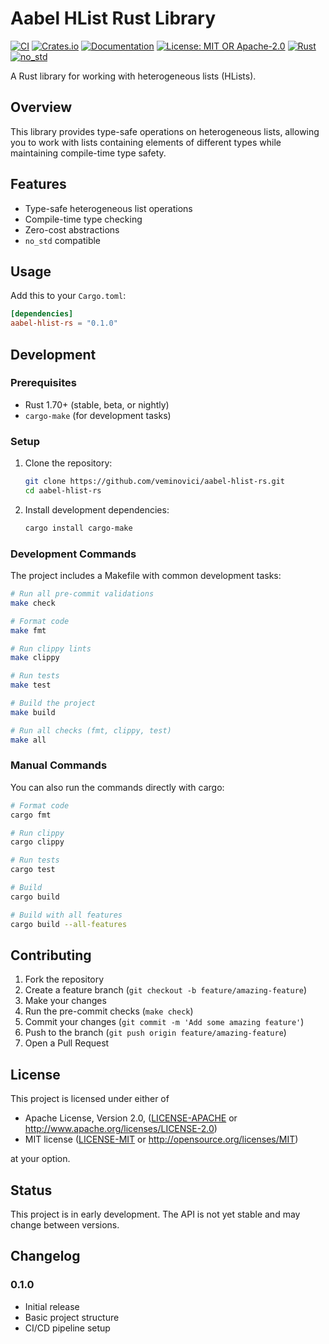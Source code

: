 # Aabel HList Rust Library

[![CI](https://github.com/veminovici/aabel-hlist-rs/workflows/CI/badge.svg)](https://github.com/veminovici/aabel-hlist-rs/actions)
[![Crates.io](https://img.shields.io/crates/v/aabel-hlist-rs.svg)](https://crates.io/crates/aabel-hlist-rs)
[![Documentation](https://docs.rs/aabel-hlist-rs/badge.svg)](https://docs.rs/aabel-hlist-rs)
[![License: MIT OR Apache-2.0](https://img.shields.io/badge/License-MIT%20OR%20Apache--2.0-blue.svg)](https://opensource.org/licenses/MIT)
[![Rust](https://img.shields.io/badge/rust-1.70+-orange.svg)](https://www.rust-lang.org)
[![no_std](https://img.shields.io/badge/no__std-yes-blue.svg)](https://github.com/rust-lang/rfcs/blob/master/text/1180-std-optional.md)

A Rust library for working with heterogeneous lists (HLists).

## Overview

This library provides type-safe operations on heterogeneous lists, allowing you to work with lists containing elements of different types while maintaining compile-time type safety.

## Features

- Type-safe heterogeneous list operations
- Compile-time type checking
- Zero-cost abstractions
- `no_std` compatible

## Usage

Add this to your `Cargo.toml`:

```toml
[dependencies]
aabel-hlist-rs = "0.1.0"
```

## Development

### Prerequisites

- Rust 1.70+ (stable, beta, or nightly)
- `cargo-make` (for development tasks)

### Setup

1. Clone the repository:
   ```bash
   git clone https://github.com/veminovici/aabel-hlist-rs.git
   cd aabel-hlist-rs
   ```

2. Install development dependencies:
   ```bash
   cargo install cargo-make
   ```

### Development Commands

The project includes a Makefile with common development tasks:

```bash
# Run all pre-commit validations
make check

# Format code
make fmt

# Run clippy lints
make clippy

# Run tests
make test

# Build the project
make build

# Run all checks (fmt, clippy, test)
make all
```

### Manual Commands

You can also run the commands directly with cargo:

```bash
# Format code
cargo fmt

# Run clippy
cargo clippy

# Run tests
cargo test

# Build
cargo build

# Build with all features
cargo build --all-features
```

## Contributing

1. Fork the repository
2. Create a feature branch (`git checkout -b feature/amazing-feature`)
3. Make your changes
4. Run the pre-commit checks (`make check`)
5. Commit your changes (`git commit -m 'Add some amazing feature'`)
6. Push to the branch (`git push origin feature/amazing-feature`)
7. Open a Pull Request

## License

This project is licensed under either of

- Apache License, Version 2.0, ([LICENSE-APACHE](LICENSE-APACHE) or http://www.apache.org/licenses/LICENSE-2.0)
- MIT license ([LICENSE-MIT](LICENSE-MIT) or http://opensource.org/licenses/MIT)

at your option.

## Status

This project is in early development. The API is not yet stable and may change between versions.

## Changelog

### 0.1.0
- Initial release
- Basic project structure
- CI/CD pipeline setup
